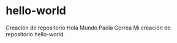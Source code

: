 # hello-world
Creación de repositorio Hola Mundo
Paola Correa Mi creación de repositorio hello-world
